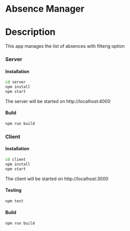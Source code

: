 # Absence Manager

# Description
This app manages the list of absences with filterig option 

### Server

#### Installation
```bash
cd server 
npm install 
npm start
```

The server will be started on http://localhost:4000

#### Build

```bash
npm run build
```

### Client

#### Installation
```bash
cd client 
npm install 
npm start
```


The client will be started on http://localhost:3000

#### Testing

```bash
npm test
```

#### Build

```bash
npm run build
```
